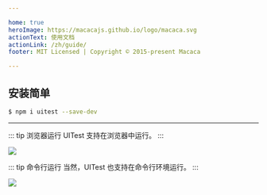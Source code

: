 ```yaml
---

home: true
heroImage: https://macacajs.github.io/logo/macaca.svg
actionText: 使用文档
actionLink: /zh/guide/
footer: MIT Licensed | Copyright © 2015-present Macaca

---
```


## 安装简单

```bash
$ npm i uitest --save-dev
```

---

::: tip 浏览器运行
UITest 支持在浏览器中运行。
:::

![](/uitest/assets/6d308bd9gw1f6wsic5dmxj20rl0qqtbi.jpg)

::: tip 命令行运行
当然，UITest 也支持在命令行环境运行。
:::

![](/uitest/assets/6d308bd9gw1f6wsibnfldg20nk0gr7kg.gif)
